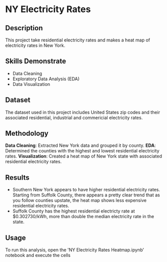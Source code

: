 # NY Electricity Rates

## Description

This project take residential electricity rates and makes a heat map of electricity rates in New York.

## Skills Demonstrate
- Data Cleaning
- Exploratory Data Analysis (EDA)
- Data Visualization

## Dataset

The dataset used in this project includes United States zip codes and their associated residential, industrial and commericial electricity rates.

## Methodology
**Data Cleaning**: Extracted New York data and grouped it by county.
**EDA**: Determined the counties with the highest and lowest residential electricity rates.
**Visualization**: Created a heat map of New York state with associated residential electricity rates.

## Results

- Southern New York appears to have higher residential electricity rates.  Starting from Suffolk County, there appears a pretty clear trend that as you follow counties upstate, the heat map shows less expensive residential electricity rates.
- Suffolk County has the highest residential electricty rate at $0.302730/kWh, more than double the median electricity rate in the state.

## Usage 

To run this analysis, open the 'NY Electricity Rates Heatmap.ipynb' notebook and execute the cells
